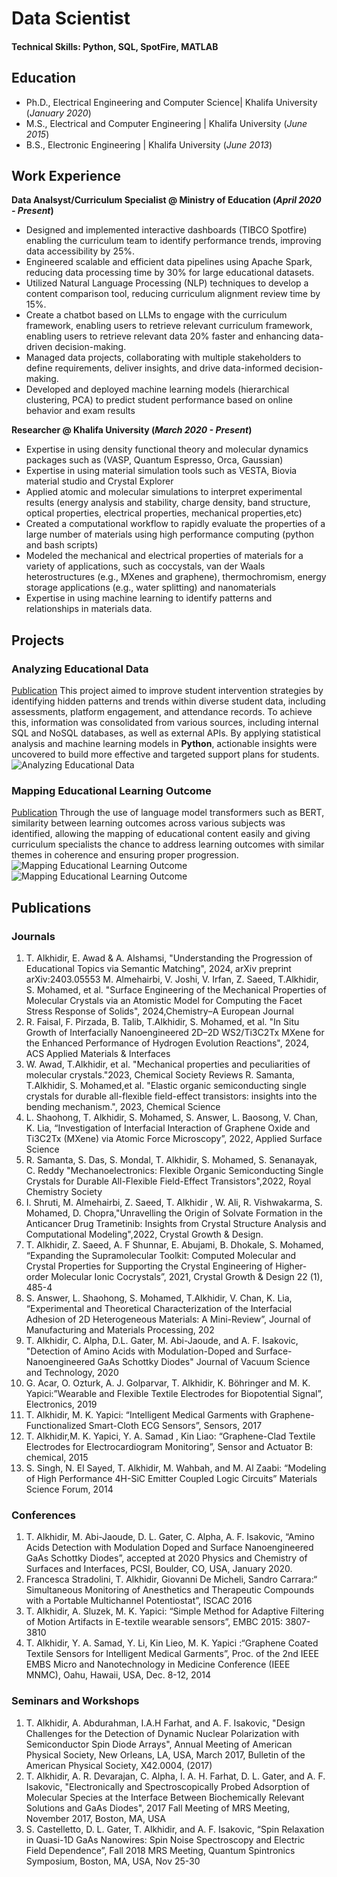 # Data Scientist

#### Technical Skills: Python, SQL, SpotFire, MATLAB

## Education
- Ph.D., Electrical Engineering and Computer Science| Khalifa University  (_January 2020_)								       		
- M.S., Electrical and Computer Engineering	| Khalifa University  (_June 2015_)	 			        		
- B.S., Electronic Engineering | Khalifa University  (_June 2013_)	 			        

## Work Experience
**Data Analsyst/Curriculum Specialist @ Ministry of Education (_April 2020 - Present_)**
- Designed and implemented interactive dashboards (TIBCO Spotfire) enabling the curriculum team to identify performance trends, improving data accessibility by 25%.
- Engineered scalable and efficient data pipelines using Apache Spark, reducing data processing time by 30% for large educational datasets.
- Utilized Natural Language Processing (NLP) techniques to develop a content comparison tool, reducing curriculum alignment review time by 15%.
- Create a chatbot based on LLMs to engage with the curriculum framework, enabling users to retrieve relevant curriculum framework, enabling users to retrieve relevant data
20% faster and enhancing data-driven decision-making.
- Managed data projects, collaborating with multiple stakeholders to define requirements, deliver insights, and drive data-informed decision-making.
- Developed and deployed machine learning models (hierarchical clustering, PCA) to predict student performance based on online behavior and exam results

**Researcher @ Khalifa University (_March 2020 - Present_)**
- Expertise in using density functional theory and molecular dynamics packages such as (VASP, Quantum Espresso, Orca, Gaussian)
- Expertise in using material simulation tools such as VESTA, Biovia material studio and Crystal Explorer
- Applied atomic and molecular simulations to interpret experimental results (energy analysis and stability, charge density, band structure, optical properties, electrical properties, mechanical properties,etc)
- Created a computational workflow to rapidly evaluate the properties of a large number of materials using high performance computing (python and bash scripts)
- Modeled the mechanical and electrical properties of materials for a variety of applications, such as coccystals, van der Waals heterostructures (e.g., MXenes and graphene), thermochromism, energy storage applications (e.g., water splitting) and nanomaterials
- Expertise in using machine learning to identify patterns and relationships in materials data.
## Projects
### Analyzing Educational Data
[Publication]([https://ieeexplore.ieee.org/abstract/document/10343036/])
This project aimed to improve student intervention strategies by identifying hidden patterns and trends within diverse student data, including assessments, platform engagement, and attendance records. To achieve this, information was consolidated from various sources, including internal SQL and NoSQL databases, as well as external APIs. By applying statistical analysis and machine learning models in **Python**, actionable insights were uncovered to build more effective and targeted support plans for students.
![Analyzing Educational Data](/assets/img/EducationalAnalysis.png)
### Mapping Educational Learning Outcome
[Publication](https://arxiv.org/html/2403.05553v1)
Through the use of language model transformers such as BERT, similarity between learning outcomes across various subjects was identified, allowing the mapping of educational content easily and giving curriculum specialists the chance to address learning outcomes with similar themes in coherence and ensuring proper progression.
![Mapping Educational Learning Outcome](/assets/img/ContentMapping.png)
![Mapping Educational Learning Outcome](/assets/img/Platform.png)
## Publications
### Journals
1. T. Alkhidir, E. Awad & A. Alshamsi, "Understanding the Progression of Educational Topics via Semantic Matching", 2024, arXiv preprint arXiv:2403.05553‏
M. Almehairbi, V. Joshi, V. Irfan, Z. Saeed, T.Alkhidir, S. Mohamed, et al. "Surface Engineering of the Mechanical Properties of Molecular Crystals via an Atomistic Model for Computing the Facet Stress Response of Solids", 2024,Chemistry–A European Journal
2. R. Faisal, F. Pirzada, B. Talib, T.Alkhidir, S. Mohamed, et al. "In Situ Growth of Interfacially Nanoengineered 2D–2D WS2/Ti3C2Tx MXene for the Enhanced Performance of Hydrogen Evolution Reactions", 2024, ACS Applied Materials & Interfaces
3. W. Awad, T.Alkhidir, et al. "Mechanical properties and peculiarities of molecular crystals."2023, Chemical Society Reviews‏
R. Samanta, T.Alkhidir, S. Mohamed,et al. "Elastic organic semiconducting single crystals for durable all-flexible field-effect transistors: insights into the bending mechanism.", 2023, Chemical Science
4. L. Shaohong, T. Alkhidir, S. Mohamed, S. Answer, L. Baosong, V. Chan, K. Lia, “Investigation of Interfacial Interaction of Graphene Oxide and Ti3C2Tx (MXene) via Atomic Force Microscopy”, 2022, Applied Surface Science
5. R. Samanta, S. Das, S. Mondal, T. Alkhidir, S. Mohamed, S. Senanayak, C. Reddy "Mechanoelectronics: Flexible Organic Semiconducting Single Crystals for Durable All-Flexible Field-Effect Transistors",2022, Royal Chemistry Society
6. I. Shruti, M. Almehairbi, Z. Saeed, T. Alkhidir , W. Ali, R. Vishwakarma, S. Mohamed, D. Chopra,"Unravelling the Origin of Solvate Formation in the Anticancer Drug Trametinib: Insights from Crystal Structure Analysis and Computational Modeling",2022, Crystal Growth & Design.‏
7. T. Alkhidir, Z. Saeed, A. F Shunnar, E. Abujami, B. Dhokale, S. Mohamed, “Expanding the Supramolecular Toolkit: Computed Molecular and Crystal Properties for Supporting the Crystal Engineering of Higher-order Molecular Ionic Cocrystals”, 2021, Crystal Growth & Design 22 (1), 485-4
8. S. Answer, L. Shaohong, S. Mohamed, T.Alkhidir, V. Chan, K. Lia, “Experimental and Theoretical Characterization of the Interfacial Adhesion of 2D Heterogeneous Materials: A Mini-Review”, Journal of Manufacturing and Materials Processing, 202
9. T. Alkhidir, C. Alpha, D.L. Gater, M. Abi-Jaoude, and A. F. Isakovic, "Detection of Amino Acids with Modulation-Doped and Surface-Nanoengineered GaAs Schottky Diodes" Journal of Vacuum Science and Technology, 2020
10. G. Acar, O. Ozturk, A. J. Golparvar, T. Alkhidir, K. Böhringer and M. K. Yapici:”Wearable and Flexible Textile Electrodes for Biopotential Signal”, Electronics, 2019
11. T. Alkhidir, M. K. Yapici: “Intelligent Medical Garments with Graphene-Functionalized Smart-Cloth ECG Sensors”, Sensors, 2017
12. T. Alkhidir,M. K. Yapici, Y. A. Samad , Kin Liao: “Graphene-Clad Textile Electrodes for Electrocardiogram Monitoring”, Sensor and Actuator B: chemical, 2015
13. S. Singh, N. El Sayed, T. Alkhidir, M. Wahbah, and M. Al Zaabi: “Modeling of High Performance 4H-SiC Emitter Coupled Logic Circuits” Materials Science Forum, 2014
### Conferences
1. T. Alkhidir, M. Abi-Jaoude, D. L. Gater, C. Alpha, A. F. Isakovic, “Amino Acids Detection with Modulation Doped and Surface Nanoengineered GaAs Schottky Diodes”, accepted at 2020 Physics and Chemistry of Surfaces and Interfaces, PCSI, Boulder, CO, USA, January 2020.
2. Francesca Stradolini, T. Alkhidir, Giovanni De Micheli, Sandro Carrara:“ Simultaneous Monitoring of Anesthetics and Therapeutic Compounds with a Portable Multichannel Potentiostat”, ISCAC 2016
3. T. Alkhidir, A. Sluzek, M. K. Yapici: “Simple Method for Adaptive Filtering of Motion Artifacts in E-textile wearable sensors”, EMBC 2015: 3807-3810
4. T. Alkhidir, Y. A. Samad, Y. Li, Kin Lieo, M. K. Yapici :“Graphene Coated Textile Sensors for Intelligent Medical Garments”, Proc. of the 2nd IEEE EMBS Micro and Nanotechnology in Medicine Conference (IEEE MNMC), Oahu, Hawaii, USA, Dec. 8-12, 2014
### Seminars and Workshops
1. T. Alkhidir, A. Abdurahman, I.A.H Farhat, and A. F. Isakovic, "Design Challenges for the Detection of Dynamic Nuclear Polarization with Semiconductor Spin Diode Arrays", Annual Meeting of American Physical Society, New Orleans, LA, USA, March 2017, Bulletin of the American Physical Society, X42.0004, (2017)
2. T. Alkhidir, A. R. Devarajan, C. Alpha, I. A. H. Farhat, D. L. Gater, and A. F. Isakovic, "Electronically and Spectroscopically Probed Adsorption of Molecular Species at the Interface Between Biochemically Relevant Solutions and GaAs Diodes", 2017 Fall Meeting of MRS Meeting, November 2017, Boston, MA, USA
3. S. Castelletto, D. L. Gater, T. Alkhidir, and A. F. Isakovic, “Spin Relaxation in Quasi-1D GaAs Nanowires: Spin Noise Spectroscopy and Electric Field Dependence”, Fall 2018 MRS Meeting, Quantum Spintronics Symposium, Boston, MA, USA, Nov 25-30

